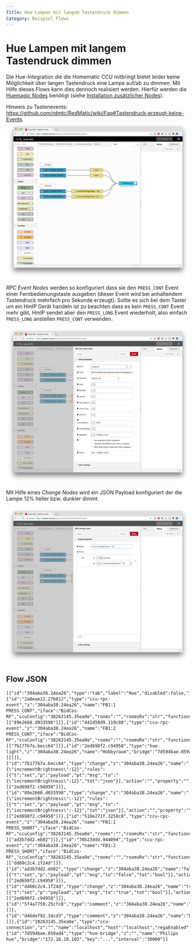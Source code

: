 ```yaml
---
Title: Hue Lampen mit langem Tastendruck dimmen
Category: Beispiel Flows
---
```



# Hue Lampen mit langem Tastendruck dimmen

Die Hue-Integration die die Homematic CCU mitbringt bietet leider keine Möglichkeit über langen Tastendruck eine Lampe auf/ab zu dimmen. Mit Hilfe dieses Flows kann dies dennoch realisiert werden. Hierfür werden die [Huemagic Nodes](https://flows.nodered.org/node/node-red-contrib-huemagic) benötigt (siehe [Installation zusätzlicher Nodes](https://github.com/hobbyquaker/RedMatic/wiki/Node-Installation)). 

Hinweis zu Tastenevents: https://github.com/rdmtc/RedMatic/wiki/Faq#Tastendruck-erzeugt-keine-Events
![](images/hue-1.png)

_RPC Event Nodes_ werden so konfiguriert dass sie den `PRESS_CONT` Event einer Fernbedienungstaste ausgeben (dieser Event wird bei anhaltendem Tastendruck mehrfach pro Sekunde erzeugt). Sollte es sich bei dem Taster um ein HmIP Gerät handeln ist zu beachten dass es kein `PRESS_CONT` Event mehr gibt, HmIP sendet aber den `PRESS_LONG` Event wiederholt, also einfach `PRESS_LONG` anstellen `PRESS_CONT` verwenden.

![](images/hue-2.png)

Mit Hilfe eines _Change Nodes_ wird ein JSON Payload konfiguriert der die Lampe 12% heller bzw. dunkler dimmt.

![](images/hue-3.png)

## Flow JSON

```
[{"id":"304aba38.24ea26","type":"tab","label":"Hue","disabled":false,"info":""},{"id":"2a0eae22.276812","type":"ccu-rpc-event","z":"304aba38.24ea26","name":"FB1:1 PRESS_CONT","iface":"BidCos-RF","ccuConfig":"38263145.35ea0e","rooms":"","roomsRx":"str","functions":"","functionsRx":"str","device":"","deviceRx":"str","deviceName":"","deviceNameRx":"str","deviceType":"","deviceTypeRx":"str","channel":"","channelRx":"str","channelName":"FB1:1","channelNameRx":"str","channelType":"","channelTypeRx":"str","datapoint":"PRESS_CONT","datapointRx":"str","change":false,"working":false,"cache":false,"topic":"${CCU}/${Interface}/${channelName}/${datapoint}","x":120,"y":340,"wires":[["89e2668.d033598"]]},{"id":"441d58d9.119c88","type":"ccu-rpc-event","z":"304aba38.24ea26","name":"FB1:2 PRESS_CONT","iface":"BidCos-RF","ccuConfig":"38263145.35ea0e","rooms":"","roomsRx":"str","functions":"","functionsRx":"str","device":"","deviceRx":"str","deviceName":"","deviceNameRx":"str","deviceType":"","deviceTypeRx":"str","channel":"","channelRx":"str","channelName":"FB1:2","channelNameRx":"str","channelType":"","channelTypeRx":"str","datapoint":"PRESS_CONT","datapointRx":"str","change":false,"working":false,"cache":false,"topic":"${CCU}/${Interface}/${channelName}/${datapoint}","x":120,"y":380,"wires":[["7b177b7a.becc64"]]},{"id":"2ed698f2.c94958","type":"hue-light","z":"304aba38.24ea26","name":"Hobbyraum","bridge":"7d594bae.859ad4","lightid":"7","colornamer":true,"x":690,"y":280,"wires":[[]]},{"id":"7b177b7a.becc64","type":"change","z":"304aba38.24ea26","name":"{\"incrementBrightness\":12}","rules":[{"t":"set","p":"payload","pt":"msg","to":"{\"incrementBrightness\":12}","tot":"json"}],"action":"","property":"","from":"","to":"","reg":false,"x":380,"y":380,"wires":[["2ed698f2.c94958"]]},{"id":"89e2668.d033598","type":"change","z":"304aba38.24ea26","name":"{\"incrementBrightness\":-12}","rules":[{"t":"set","p":"payload","pt":"msg","to":"{\"incrementBrightness\":-12}","tot":"json"}],"action":"","property":"","from":"","to":"","reg":false,"x":380,"y":340,"wires":[["2ed698f2.c94958"]]},{"id":"510e271f.3258c8","type":"ccu-rpc-event","z":"304aba38.24ea26","name":"FB1:1 PRESS_SHORT","iface":"BidCos-RF","ccuConfig":"38263145.35ea0e","rooms":"","roomsRx":"str","functions":"","functionsRx":"str","device":"","deviceRx":"str","deviceName":"","deviceNameRx":"str","deviceType":"","deviceTypeRx":"str","channel":"","channelRx":"str","channelName":"FB1:1","channelNameRx":"str","channelType":"","channelTypeRx":"str","datapoint":"PRESS_SHORT","datapointRx":"str","change":false,"working":false,"cache":false,"topic":"${CCU}/${Interface}/${channelName}/${datapoint}","x":120,"y":180,"wires":[["ad3b7dd2.eb02"]]},{"id":"70b23ddd.944094","type":"ccu-rpc-event","z":"304aba38.24ea26","name":"FB1:2 PRESS_SHORT","iface":"BidCos-RF","ccuConfig":"38263145.35ea0e","rooms":"","roomsRx":"str","functions":"","functionsRx":"str","device":"","deviceRx":"str","deviceName":"","deviceNameRx":"str","deviceType":"","deviceTypeRx":"str","channel":"","channelRx":"str","channelName":"FB1:2","channelNameRx":"str","channelType":"","channelTypeRx":"str","datapoint":"PRESS_SHORT","datapointRx":"str","change":false,"working":false,"cache":false,"topic":"${CCU}/${Interface}/${channelName}/${datapoint}","x":120,"y":220,"wires":[["dd60c2c4.1f24d"]]},{"id":"ad3b7dd2.eb02","type":"change","z":"304aba38.24ea26","name":"false","rules":[{"t":"set","p":"payload","pt":"msg","to":"false","tot":"bool"}],"action":"","property":"","from":"","to":"","reg":false,"x":450,"y":180,"wires":[["2ed698f2.c94958"]]},{"id":"dd60c2c4.1f24d","type":"change","z":"304aba38.24ea26","name":"true","rules":[{"t":"set","p":"payload","pt":"msg","to":"true","tot":"bool"}],"action":"","property":"","from":"","to":"","reg":false,"x":450,"y":220,"wires":[["2ed698f2.c94958"]]},{"id":"5f4a7759.25cfc8","type":"comment","z":"304aba38.24ea26","name":"An/Aus","info":"","x":70,"y":140,"wires":[]},{"id":"d46def92.34cd3","type":"comment","z":"304aba38.24ea26","name":"Dimmen","info":"","x":80,"y":300,"wires":[]},{"id":"38263145.35ea0e","type":"ccu-connection","z":"","name":"localhost","host":"localhost","regaEnabled":true,"bcrfEnabled":true,"iprfEnabled":true,"virtEnabled":true,"bcwiEnabled":false,"cuxdEnabled":false,"regaPoll":true,"regaInterval":"30","rpcPingTimeout":"60","rpcInitAddress":"127.0.0.1","rpcServerHost":"127.0.0.1","rpcBinPort":"2047","rpcXmlPort":"2048"},{"id":"7d594bae.859ad4","type":"hue-bridge","z":"","name":"Philips hue","bridge":"172.16.18.103","key":"...","interval":"30000"}]
```